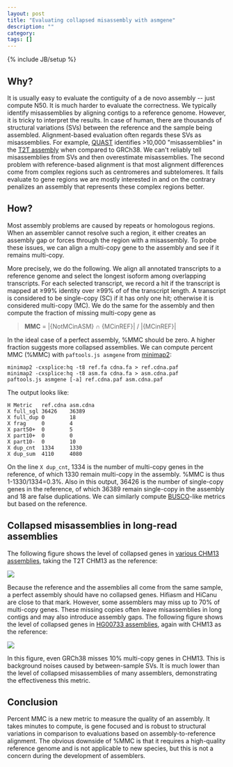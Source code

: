 ```yaml
---
layout: post
title: "Evaluating collapsed misassembly with asmgene"
description: ""
category: 
tags: []
---
```

{% include JB/setup %}

## Why?

It is usually easy to evaluate the contiguity of a de novo assembly -- just
compute N50. It is much harder to evaluate the correctness. We typically
identify misassemblies by aligning contigs to a reference genome. However, it
is tricky to interpret the results. In case of human, there are thousands of
structural variations (SVs) between the reference and the sample being
assembled. Alignment-based evaluation often regards these SVs as misassemblies.
For example, [QUAST][quast] identifies >10,000 "misassemblies" in the [T2T
assembly][chm13-t2t] when compared to GRCh38. We can't reliably tell
misassemblies from SVs and then overestimate misassemblies. The second problem
with reference-based alignment is that most alignment differences come from
complex regions such as centromeres and subtelomeres. It fails evaluate to gene
regions we are mostly interested in and on the contrary penalizes an assembly
that represents these complex regions better.

## How?

Most assembly problems are caused by repeats or homologous regions. When an
assembler cannot resolve such a region, it either creates an assembly gap or
forces through the region with a misassembly. To probe these issues, we can
align a multi-copy gene to the assembly and see if it remains multi-copy.

More precisely, we do the following. We align all annotated transcripts to a
reference genome and select the longest isoform among overlapping transcripts.
For each selected transcript, we record a hit if the transcript is mapped at
&#x2265;99% identity over &#x2265;99% of of the transcript length. A transcript
is considered to be single-copy (SC) if it has only one hit; otherwise it is
considered multi-copy (MC). We do the same for the assembly and then compute
the fraction of missing multi-copy gene as

> **MMC** = \|{NotMCinASM} &#x2229; {MCinREF}\| / \|{MCinREF}\|

In the ideal case of a perfect
assembly, %MMC should be zero. A higher fraction suggests more
collapsed assemblies. We can compute percent MMC (%MMC) with `paftools.js
asmgene` from [minimap2][mm2]:

```
minimap2 -cxsplice:hq -t8 ref.fa cdna.fa > ref.cdna.paf
minimap2 -cxsplice:hq -t8 asm.fa cdna.fa > asm.cdna.paf
paftools.js asmgene [-a] ref.cdna.paf asm.cdna.paf
```

The output looks like:

```
H Metric   ref.cdna asm.cdna
X full_sgl 36426    36389
X full_dup 0        18
X frag     0        4
X part50+  0        5
X part10+  0        0
X part10-  0        10
X dup_cnt  1334     1330
X dup_sum  4110     4080
```

On the line `X dup_cnt`, 1334 is the number of multi-copy genes in the
reference, of which 1330 remain multi-copy in the assembly. %MMC is thus
1-1330/1334=0.3%. Also in this output, 36426 is the number of single-copy genes
in the reference, of which 36389 remain single-copy in the assembly and 18 are
false duplications. We can similarly compute [BUSCO][busco]-like metrics but
based on the reference.

## Collapsed misassemblies in long-read assemblies

The following figure shows the level of collapsed genes in [various CHM13
assemblies][CHM13-asm], taking the T2T CHM13 as the reference:

![](http://www.liheng.org/images/asmgene/CHM13.jpg)

Because the reference and the assemblies all come from the same sample, 
a perfect assembly should have no collapsed genes. Hifiasm and HiCanu
are close to that mark. However, some assemblers may miss up to 70% of
multi-copy genes. These missing copies often leave misassemblies in long
contigs and may also introduce assembly gaps. The following figure shows the
level of collapsed genes in [HG00733 assemblies][HG00733-asm], again with CHM13
as the reference:

![](http://www.liheng.org/images/asmgene/HG00733.jpg)

In this figure, even GRCh38 misses 10% multi-copy genes in CHM13. This is
background noises caused by between-sample SVs. It is much lower than the level
of collapsed misassemblies of many assemblers, demonstrating the effectiveness
this metric.

## Conclusion

Percent MMC is a new metric to measure the quality of an assembly. It takes
minutes to compute, is gene focused and is robust to structural variations in
comparison to evaluations based on assembly-to-reference alignment. The obvious
downside of %MMC is that it requires a high-quality reference genome and is not
applicable to new species, but this is not a concern during the development of
assemblers.

[quast]: http://bioinf.spbau.ru/quast
[mm2]: https://github.com/lh3/minimap2
[busco]: https://busco.ezlab.org/
[chm13-t2t]: https://github.com/nanopore-wgs-consortium/CHM13
[CHM13-asm]: https://github.com/lh3/pubLRasm#chm13-homozygous-human
[HG00733-asm]: https://github.com/lh3/pubLRasm#hg00733-heterozygous-human
